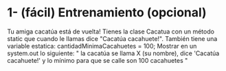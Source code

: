 # 1- (fácil) Entrenamiento (opcional)
Tu amiga cacatúa está de vuelta!
Tienes la clase Cacatua con un método static que cuando le llamas dice "Cacatúa cacahuete!".
También tiene una variable estatica: cantidadMinimaCacahuetes = 100;
Mostrar en un system.out lo siguiente: " la cacatúa se llama X (su nombre), dice 'Cacatúa cacahuete!' y lo mínimo para que se calle son 100 cacahuetes "